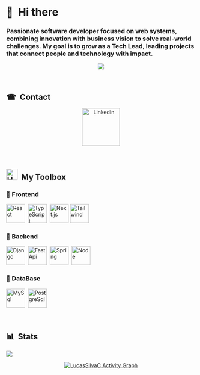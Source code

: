 # 👋 &nbsp;Hi there

<h3>Passionate software developer focused on web systems, combining innovation with business vision to solve real-world challenges. My goal is to grow as a Tech Lead, leading projects that connect people and technology with impact.</h3>

<div align="center">
   <img src="https://64.media.tumblr.com/6817bc1e7a8566924b4b2503a9ee4032/1eec2c221201275f-26/s640x960/4f6dffe3c2334ed1750917f9f0caa3ebc05c15a3.gif">
</div>

&nbsp;

## ☎ &nbsp;Contact
<p align="center">
  <a href="https://www.linkedin.com/in/lucas-silva-64a715269/" target="_blank">
    <img src="https://cdn.jsdelivr.net/gh/devicons/devicon@latest/icons/linkedin/linkedin-original.svg" alt="LinkedIn" width="100" height="100"/>
  </a>
</p>

&nbsp;

## <img src="https://raw.githubusercontent.com/Tarikul-Islam-Anik/Animated-Fluent-Emojis/master/Emojis/Objects/Hammer%20and%20Wrench.png" alt="Hammer and Wrench" width="30" height="30" /> &nbsp;My Toolbox 
### 🔹 Frontend  
<img src="https://cdn.jsdelivr.net/gh/devicons/devicon@latest/icons/react/react-original.svg" alt="React" width="50" height="50"/>&nbsp;
<img src="https://cdn.jsdelivr.net/gh/devicons/devicon@latest/icons/typescript/typescript-original.svg" alt="TypeScript" width="50" height="50"/>&nbsp;
<img src="https://cdn.jsdelivr.net/gh/devicons/devicon@latest/icons/nextjs/nextjs-original.svg" alt="Next.js" width="50" height="50"/>
<img src="https://cdn.jsdelivr.net/gh/devicons/devicon@latest/icons/tailwindcss/tailwindcss-original.svg" alt="Tailwind" width="50" height="50"/>       

### 🔹 Backend
<img src="https://cdn.jsdelivr.net/gh/devicons/devicon@latest/icons/django/django-plain.svg" alt="Django" width="50" height="50"/>&nbsp;
<img src="https://cdn.jsdelivr.net/gh/devicons/devicon@latest/icons/fastapi/fastapi-original.svg" alt="FastApi" width="50" height="50"/>&nbsp;
<img src="https://cdn.jsdelivr.net/gh/devicons/devicon@latest/icons/spring/spring-original.svg" alt="Spring" width="50" height="50"/>&nbsp;
<img src="https://cdn.jsdelivr.net/gh/devicons/devicon@latest/icons/nodejs/nodejs-line.svg" alt="Node" width="50" height="50"/>&nbsp;

### 🔹 DataBase
<img src="https://cdn.jsdelivr.net/gh/devicons/devicon@latest/icons/mysql/mysql-original.svg" alt="MySql" width="50" height="50"/>&nbsp;
<img src="https://cdn.jsdelivr.net/gh/devicons/devicon@latest/icons/postgresql/postgresql-plain.svg" alt="PostgreSql" width="50" height="50"/>&nbsp;
                     
&nbsp;

## 📊 &nbsp;Stats
![](https://github-readme-stats.vercel.app/api/top-langs/?username=LucasSilvaC&theme=dark&hide_border=true&include_all_commits=false&count_private=true&layout=compact)

<div align="center">
  <a href="https://github.com/lindomarbatistao/lindomarbatistao"><img alt="LucasSilvaC Activity Graph" src="https://github-readme-activity-graph.vercel.app/graph/?username=LucasSilvaC&bg_color=RRGGBBAA&title_color=84C2C0&color=84C2C0&line=84C2C0&point=DEDEDE&hide_border=true&custom_title=Contribution⠀Graph" /></a>
  </div>
